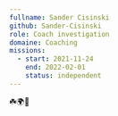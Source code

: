 ```yaml
---
fullname: Sander Cisinski
github: Sander-Cisinski
role: Coach investigation
domaine: Coaching
missions:
  - start: 2021-11-24
    end: 2022-02-01
    status: independent
---
```

☘️🌍🌿
